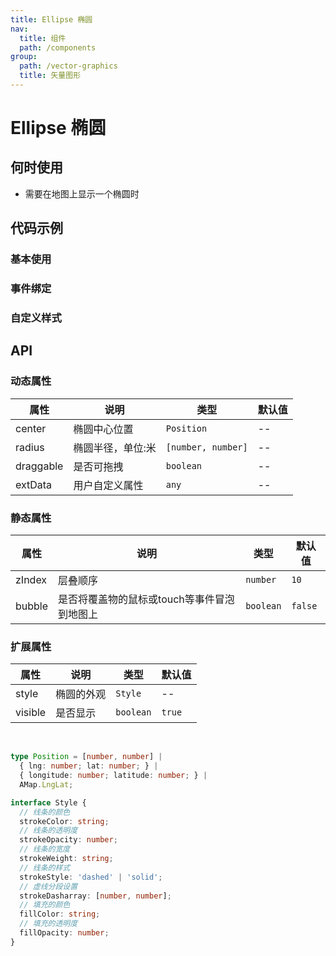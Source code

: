 ```yaml
---
title: Ellipse 椭圆
nav:
  title: 组件
  path: /components
group:
  path: /vector-graphics
  title: 矢量图形
---
```


# Ellipse 椭圆

## 何时使用

- 需要在地图上显示一个椭圆时

## 代码示例

### 基本使用

<code src="./demo/demo-01.tsx"></code>

### 事件绑定

<code src="./demo/demo-02.tsx"></code>

### 自定义样式

<code src="./demo/demo-03.tsx"></code>

## API

### 动态属性

| 属性 |说明|类型|默认值|
|-----|----|----|----|
|center| 椭圆中心位置 | `Position` | -- |
|radius| 椭圆半径，单位:米 | `[number, number]` | -- |
|draggable| 是否可拖拽 | `boolean` | -- |
|extData| 用户自定义属性 | `any` | -- |

### 静态属性

| 属性 |说明|类型|默认值|
|-----|----|----|----|
|zIndex| 层叠顺序 | `number` | `10` |
|bubble| 是否将覆盖物的鼠标或touch等事件冒泡到地图上 | `boolean` | `false` |

### 扩展属性

| 属性 |说明|类型|默认值|
|-----|----|----|----|
|style| 椭圆的外观 | `Style` | -- |
|visible| 是否显示 | `boolean` | `true` |

<br />

```ts
type Position = [number, number] | 
  { lng: number; lat: number; } | 
  { longitude: number; latitude: number; } |
  AMap.LngLat;

interface Style { 
  // 线条的颜色
  strokeColor: string; 
  // 线条的透明度
  strokeOpacity: number; 
  // 线条的宽度
  strokeWeight: string;  
  // 线条的样式
  strokeStyle: 'dashed' | 'solid';
  // 虚线分段设置
  strokeDasharray: [number, number]; 
  // 填充的颜色
  fillColor: string;
  // 填充的透明度
  fillOpacity: number;
}
```
